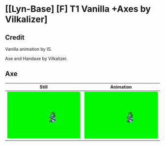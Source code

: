 # [\[Lyn-Base\] \[F\] T1 Vanilla +Axes by Vilkalizer]

## Credit

Vanilla animation by IS.

Axe and Handaxe by Vilkalizer.
	
## Axe

| Still | Animation |
| :---: | :-------: |
| ![Axe still](./Axe_000.png) | ![Axe animation](./Axe.gif) |

